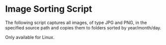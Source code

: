 # Image Sorting Script

The following script captures all images, of type JPG and PNG, in the specified source path and copies them to folders sorted by year/month/day.

Only available for Linux.
